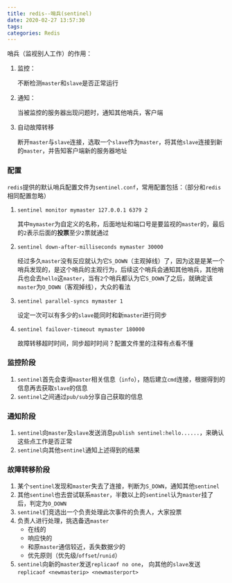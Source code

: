 ```yaml
---
title: redis--哨兵(sentinel)
date: 2020-02-27 13:57:30
tags: 
categories: Redis
---
```


哨兵（监视别人工作）的作用：

1. 监控：

   不断检测`master`和`slave`是否正常运行

2. 通知：

   当被监控的服务器出现问题时，通知其他哨兵，客户端

3. 自动故障转移

   断开`master`与`slave`连接，选取一个`slave`作为`master`，将其他`slave`连接到新的`master`，并告知客户端新的服务器地址

<!--more-->

### 配置

`redis`提供的默认哨兵配置文件为`sentinel.conf`，常用配置包括：（部分和`redis`相同配置忽略）

1. `sentinel monitor mymaster 127.0.0.1 6379 2`

   其中`mymaster`为自定义的名称，后面地址和端口号是要监视的`master`的，最后的`2`表示后面的**投票**至少`2`票就通过

2. `sentinel down-after-milliseconds mymaster 30000`

   经过多久`master`没有反应就认为它`S_DOWN`（主观掉线）了，因为这是是某一个哨兵发现的，是这个哨兵的主观行为，后续这个哨兵会通知其他哨兵，其他哨兵也会去`hello`这`master`，当有`2`个哨兵都认为它`S_DOWN`了之后，就确定该`master`为`O_DOWN`（客观掉线），大众的看法

3. `sentinel parallel-syncs mymaster 1`

   设定一次可以有多少的`slave`能同时和新`master`进行同步

4. `sentinel failover-timeout mymaster 180000`

   故障转移超时时间，同步超时时间？配置文件里的注释有点看不懂

### 监控阶段

1. `sentinel`首先会查询`master`相关信息（`info`），随后建立`cmd`连接，根据得到的信息再去获取`slave`的信息
2. `sentinel`之间通过`pub/sub`分享自己获取的信息

### 通知阶段

1. `sentinel`向`master`及`slave`发送消息`publish sentinel:hello......`，来确认这些点工作是否正常
2. `sentinel`向其他`sentinel`通知上述得到的结果

### 故障转移阶段

1. 某个`sentinel`发现和`master`失去了连接，判断为`S_DOWN`，通知其他`sentinel`
2. 其他`sentinel`也去尝试联系`master`，半数以上的`sentinel`认为`master`挂了后，判定为`O_DOWN`
3. `sentinel`们竞选出一个负责处理此次事件的负责人，大家投票
4. 负责人进行处理，挑选备选`master`
   * 在线的
   * 响应快的
   * 和原`master`通信较近，丢失数据少的
   * 优先原则（优先级/`offset`/`runid`）
5. `sentinel`向新的`master`发送`replicaof no one`， 向其他的`slave`发送`replicaof <newmasterip> <newmasterport>`

